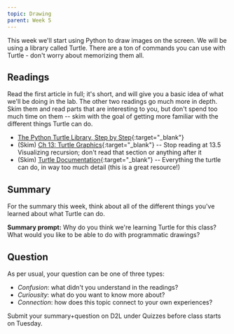 ```yaml
---
topic: Drawing
parent: Week 5
---
```


This week we'll start using Python to draw images on the screen. We will be using a library called Turtle. There are a ton of commands you can use with Turtle - don't worry about memorizing them all. 

## Readings

Read the first article in full; it's short, and will give you a basic idea of what we'll be doing in the lab. The other two readings go much more in depth. Skim them and read parts that are interesting to you, but don't spend too much time on them -- skim with the goal of getting more familiar with the different things Turtle can do.

* [The Python Turtle Library, Step by Step](https://www.nickmccullum.com/python-turtle/){:target="_blank"}
* (Skim) [Ch 13: Turtle Graphics](https://eecs.wsu.edu/~schneidj/PyBook/chap13.pdf){:target="_blank"} -- Stop reading at 13.5 Visualizing recursion; don't read that section or anything after it
* (Skim) [Turtle Documentation](https://docs.python.org/3/library/turtle.html){:target="_blank"} -- Everything the turtle can do, in
  way too much detail (this is a great resource!)

## Summary

For the summary this week, think about all of the different things you've learned about what Turtle can do. 

**Summary prompt:** Why do you think we're learning Turtle for this class? What would you like to be able to do with programmatic drawings?

## Question

As per usual, your question can be one of three types:
* *Confusion*: what didn't you understand in the readings?
* *Curiousity*: what do you want to know more about?
* *Connection*: how does this topic connect to your own experiences?

Submit your summary+question on D2L under Quizzes before class starts on Tuesday.



